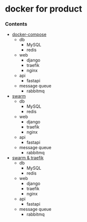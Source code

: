 # docker for product


### Contents
- [docker-compose]()
	- db
	  - MySQL
      - redis
	- web
      - django
      - traefik
      - nginx
	- api
	  - fastapi
	- message queue
	  - rabbitmq
- [swarm]()
	- db
	  - MySQL
      - redis
	- web
      - django
      - traefik
      - nginx
	- api
	  - fastapi
	- message queue
	  - rabbitmq
- [swarm & traefik]()
	- db
	  - MySQL
      - redis
	- web
      - django
      - traefik
      - nginx
	- api
	  - fastapi
	- message queue
	  - rabbitmq
